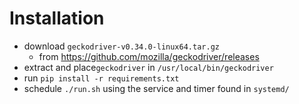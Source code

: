 # Installation
- download `geckodriver-v0.34.0-linux64.tar.gz` 
    - from https://github.com/mozilla/geckodriver/releases
- extract and place`geckodriver` in `/usr/local/bin/geckodriver`
- run `pip install -r requirements.txt`
- schedule `./run.sh` using the service and timer found in `systemd/`

